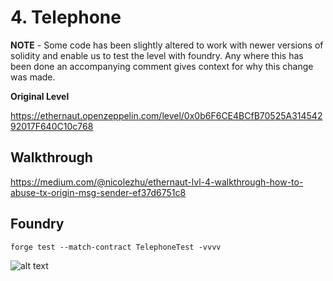 # 4. Telephone

**NOTE** - Some code has been slightly altered to work with newer versions of solidity and enable us to test the level with foundry. Any where this has been done an accompanying comment gives context for why this change was made.

**Original Level**

https://ethernaut.openzeppelin.com/level/0x0b6F6CE4BCfB70525A31454292017F640C10c768

## Walkthrough

https://medium.com/@nicolezhu/ethernaut-lvl-4-walkthrough-how-to-abuse-tx-origin-msg-sender-ef37d6751c8

## Foundry

```
forge test --match-contract TelephoneTest -vvvv
```

![alt text](https://github.com/ciaranmcveigh5/ethernaut-x-foundry/blob/main/img/Telephone.png?raw=true)
